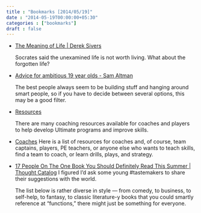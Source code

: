 ```yaml
---
title : "Bookmarks [2014/05/19]"
date : "2014-05-19T00:00:00+05:30"
categories : ["bookmarks"]
draft : false
---
```


-   [The Meaning of Life | Derek Sivers](http://sivers.org/ml)

    Socrates said the unexamined life is not worth living. What about
    the forgotten life?

-   [Advice for ambitious 19 year olds - Sam Altman](http://blog.samaltman.com/advice-for-ambitious-19-year-olds)

    The best people always seem to be building stuff and hanging around
    smart people, so if you have to decide between several options, this
    may be a good filter.

-   [Resources](https://canadianultimate.com/index.php/about-uc/1/16)

    There are many coaching resources available for coaches and players
    to help develop Ultimate programs and improve skills.

-   [Coaches](http://www.discnw.org/youth/coaches.html)
      Here is a list of resources for coaches and, of course, team
    captains, players, PE teachers, or anyone else who wants to teach
    skills, find a team to coach, or learn drills, plays, and
    strategy.

-   [17 People On The One Book You Should Definitely Read This Summer | Thought Catalog](http://thoughtcatalog.com/lance-pauker/2014/05/15-people-on-the-one-book-you-should-read-this-summer/)
      I figured I’d ask some young #tastemakers to share their suggestions
    with the world.

    The list below is rather diverse in style — from comedy, to
    business, to self-help, to fantasy, to classic literature-y books
    that you could smartly reference at “functions,” there might just be
    something for everyone.
